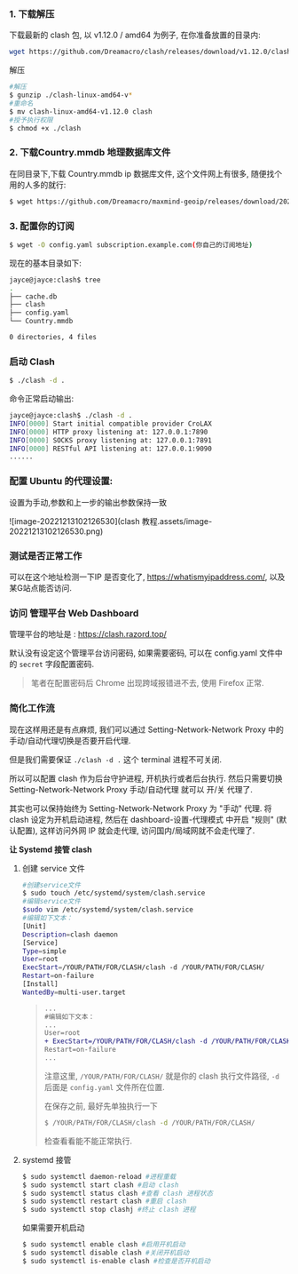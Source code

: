 ### 1. 下载解压

下载最新的 clash 包, 以 v1.12.0 / amd64 为例子, 在你准备放置的目录内:

```bash
wget https://github.com/Dreamacro/clash/releases/download/v1.12.0/clash-linux-amd64-v1.12.0.gz
```

解压

```bash
#解压
$ gunzip ./clash-linux-amd64-v*
#重命名
$ mv clash-linux-amd64-v1.12.0 clash 
#授予执行权限
$ chmod +x ./clash
```



### 2. 下载Country.mmdb 地理数据库文件

在同目录下,下载 Country.mmdb ip 数据库文件, 这个文件网上有很多, 随便找个用的人多的就行:

```bash
$ wget https://github.com/Dreamacro/maxmind-geoip/releases/download/20221212/Country.mmdb
```



### 3. 配置你的订阅

```bash
$ wget -O config.yaml subscription.example.com(你自己的订阅地址)
```

现在的基本目录如下:

```bash
jayce@jayce:clash$ tree
.
├── cache.db
├── clash
├── config.yaml
└── Country.mmdb

0 directories, 4 files
```



### 启动 Clash

```bash
$ ./clash -d .
```

命令正常启动输出:

```bash
jayce@jayce:clash$ ./clash -d .
INFO[0000] Start initial compatible provider CroLAX     
INFO[0000] HTTP proxy listening at: 127.0.0.1:7890      
INFO[0000] SOCKS proxy listening at: 127.0.0.1:7891     
INFO[0000] RESTful API listening at: 127.0.0.1:9090
......
```



### 配置 Ubuntu 的代理设置:

设置为手动,参数和上一步的输出参数保持一致

![image-20221213102126530](clash 教程.assets/image-20221213102126530.png)



### 测试是否正常工作

可以在这个地址检测一下IP 是否变化了, https://whatismyipaddress.com/, 以及某G站点能否访问.


### 访问 管理平台 Web Dashboard

管理平台的地址是 : https://clash.razord.top/

默认没有设定这个管理平台访问密码, 如果需要密码, 可以在 config.yaml 文件中的 `secret` 字段配置密码. 

> 笔者在配置密码后 Chrome 出现跨域报错进不去, 使用 Firefox 正常.



### 简化工作流

现在这样用还是有点麻烦, 我们可以通过 Setting-Network-Network Proxy 中的手动/自动代理切换是否要开启代理.  

但是我们需要保证 `./clash -d .` 这个 terminal 进程不可关闭.



所以可以配置 clash 作为后台守护进程, 开机执行或者后台执行. 然后只需要切换 Setting-Network-Network Proxy 手动/自动代理 就可以 开/关 代理了. 

 其实也可以保持始终为 Setting-Network-Network Proxy 为 "手动" 代理. 将 clash 设定为开机启动进程,  然后在 dashboard-设置-代理模式 中开启  "规则" (默认配置), 这样访问外网 IP 就会走代理, 访问国内/局域网就不会走代理了.



**让 Systemd 接管 clash**

1. 创建 service 文件

   ```bash
   #创建service文件
   $ sudo touch /etc/systemd/system/clash.service
   #编辑service文件 
   $sudo vim /etc/systemd/system/clash.service 
   #编辑如下文本： 
   [Unit] 
   Description=clash daemon  
   [Service] 
   Type=simple 
   User=root 
   ExecStart=/YOUR/PATH/FOR/CLASH/clash -d /YOUR/PATH/FOR/CLASH/
   Restart=on-failure  
   [Install] 
   WantedBy=multi-user.target
   ```

   > ```diff
   > ...
   > #编辑如下文本： 
   > ...
   > User=root 
   > + ExecStart=/YOUR/PATH/FOR/CLASH/clash -d /YOUR/PATH/FOR/CLASH/
   > Restart=on-failure  
   > ...
   > ```
   >
   > 注意这里, `/YOUR/PATH/FOR/CLASH/` 就是你的 clash 执行文件路径, `-d` 后面是 `config.yaml` 文件所在位置. 
   >
   > 在保存之前, 最好先单独执行一下 
   >
   > ```bash
   > $ /YOUR/PATH/FOR/CLASH/clash -d /YOUR/PATH/FOR/CLASH/
   > ```
   >
   > 检查看看能不能正常执行.

   

2. systemd 接管

   ```bash
   $ sudo systemctl daemon-reload #进程重载
   $ sudo systemctl start clash #启动 clash
   $ sudo systemctl status clash #查看 clash 进程状态
   $ sudo systemctl restart clash #重启 clash
   $ sudo systemctl stop clashj #终止 clash 进程
   ```

   如果需要开机启动

   ```bash
   $ sudo systemctl enable clash #启用开机启动
   $ sudo systemctl disable clash #关闭开机启动
   $ sudo systemctl is-enable clash #检查是否开机启动
   ```

   











